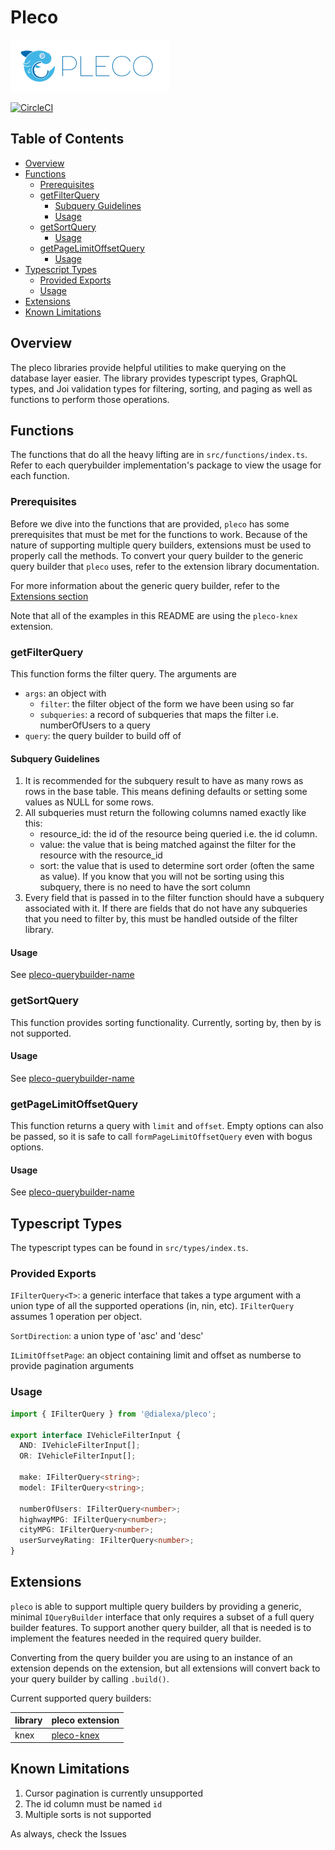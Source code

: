 # Pleco

![Pleco logo](assets/logo.svg)

[![CircleCI](https://circleci.com/gh/dialexa/pleco/tree/master.svg?style=svg&circle-token=94bf2e6d0f46c7e3f4937d8d1acb59fb02b94d0c)](https://circleci.com/gh/dialexa/pleco/tree/master)

## Table of Contents
- [Overview](#overview)
- [Functions](#functions)
  * [Prerequisites](#prerequisites)
  * [getFilterQuery](#getfilterquery)
    + [Subquery Guidelines](#subquery-guidelines)
    + [Usage](#usage)
  * [getSortQuery](#getsortquery)
    + [Usage](#usage-1)
  * [getPageLimitOffsetQuery](#getpagelimitoffsetquery)
    + [Usage](#usage-2)
- [Typescript Types](#typescript-types)
  * [Provided Exports](#provided-exports)
  * [Usage](#usage-3)
- [Extensions](#extensions)
- [Known Limitations](#known-limitations)

## Overview
The pleco libraries provide helpful utilities to make querying on the database layer easier. The library provides
typescript types, GraphQL types, and Joi validation types for filtering, sorting, and paging as well as functions to
perform those operations.

## Functions
The functions that do all the heavy lifting are in `src/functions/index.ts`. Refer to each querybuilder implementation's
package to view the usage for each function.

### Prerequisites
Before we dive into the functions that are provided, `pleco` has some prerequisites
that must be met for the functions to work. Because of the nature of supporting multiple query builders,
extensions must be used to properly call the methods. To convert your query builder to the generic
query builder that `pleco` uses, refer to the extension library documentation.

For more information about the generic query builder, refer to the [Extensions section](#extensions)

Note that all of the examples in this README are using the `pleco-knex` extension.

### getFilterQuery
This function forms the filter query. The arguments are
- `args`: an object with
  - `filter`: the filter object of the form we have been using so far
  - `subqueries`: a record of subqueries that maps the filter i.e. numberOfUsers to a query
- `query`: the query builder to build off of

#### Subquery Guidelines
1. It is recommended for the subquery result to have as many rows as rows in the base table.
   This means defining defaults or setting some values as NULL for some rows.
2. All subqueries must return the following columns named exactly like this:
     - resource_id: the id of the resource being queried i.e. the id column.
     - value: the value that is being matched against the filter for the resource with the resource_id
     - sort: the value that is used to determine sort order (often the same as value). If you know that
             you will not be sorting using this subquery, there is no need to have the sort column
3. Every field that is passed in to the filter function should have a subquery associated with it. If there
   are fields that do not have any subqueries that you need to filter by, this must be handled outside of
   the filter library.

#### Usage
See [pleco-querybuilder-name](#extensions)

### getSortQuery
This function provides sorting functionality. Currently, sorting by, then by is not supported.

#### Usage
See [pleco-querybuilder-name](#extensions)

### getPageLimitOffsetQuery
This function returns a query with `limit` and `offset`. Empty options can
also be passed, so it is safe to call `formPageLimitOffsetQuery` even
with bogus options.

#### Usage
See [pleco-querybuilder-name](#extensions)

## Typescript Types
The typescript types can be found in `src/types/index.ts`.

### Provided Exports
`IFilterQuery<T>`: a generic interface that takes a type argument with a union type of all the supported operations (in, nin, etc).
`IFilterQuery` assumes 1 operation per object.

`SortDirection`: a union type of 'asc' and 'desc'

`ILimitOffsetPage`: an object containing limit and offset as numberse to provide pagination arguments

### Usage
```ts
import { IFilterQuery } from '@dialexa/pleco';

export interface IVehicleFilterInput {
  AND: IVehicleFilterInput[];
  OR: IVehicleFilterInput[];

  make: IFilterQuery<string>;
  model: IFilterQuery<string>;

  numberOfUsers: IFilterQuery<number>;
  highwayMPG: IFilterQuery<number>;
  cityMPG: IFilterQuery<number>;
  userSurveyRating: IFilterQuery<number>;
}
```

## Extensions
`pleco` is able to support multiple query builders by providing a generic, minimal `IQueryBuilder`
interface that only requires a subset of a full query builder features. To support another query builder,
all that is needed is to implement the features needed in the required query builder.

Converting from the query builder you are using to an instance of an extension depends on the extension,
but all extensions will convert back to your query builder by calling `.build()`.

Current supported query builders:

| library | pleco extension |
|---------|-----------------------------|
| knex    | [pleco-knex](https://github.com/dialexa/pleco/tree/master/packages/pleco-knex) |

## Known Limitations
1. Cursor pagination is currently unsupported
2. The id column must be named `id`
3. Multiple sorts is not supported

As always, check the Issues
